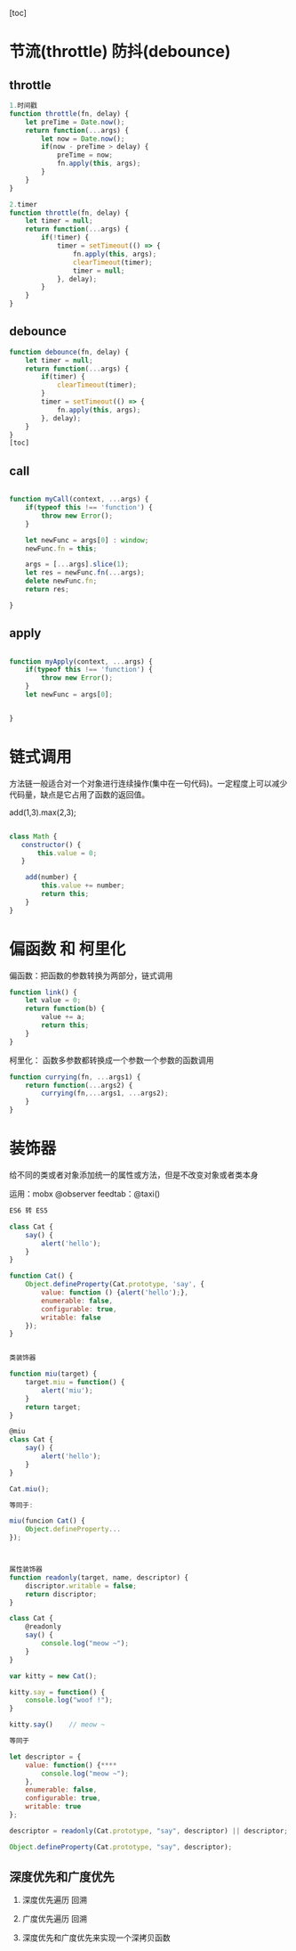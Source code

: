 [toc]
# 节流(throttle) 防抖(debounce)
## throttle
```js
1.时间戳
function throttle(fn, delay) {
    let preTime = Date.now();
    return function(...args) {
        let now = Date.now();
        if(now - preTime > delay) {
            preTime = now;
            fn.apply(this, args);
        }
    }
}

2.timer
function throttle(fn, delay) {
    let timer = null;
    return function(...args) {
        if(!timer) {
            timer = setTimeout(() => {
                fn.apply(this, args);
                clearTimeout(timer);
                timer = null;
            }, delay);
        }
    }
}


```
## debounce
``` js
function debounce(fn, delay) {
    let timer = null;
    return function(...args) {
        if(timer) {
            clearTimeout(timer);
        }
        timer = setTimeout(() => {
            fn.apply(this, args);
        }, delay);
    }
}
[toc]
```

## call


```javascript

function myCall(context, ...args) {
    if(typeof this !== 'function') {
        throw new Error();
    }

    let newFunc = args[0] : window;
    newFunc.fn = this;

    args = [...args].slice(1);
    let res = newFunc.fn(...args);
    delete newFunc.fn;
    return res;

}

```


## apply

```javascript

function myApply(context, ...args) {
    if(typeof this !== 'function') {
        throw new Error();
    }
    let newFunc = args[0];


}


```


# 链式调用
方法链一般适合对一个对象进行连续操作(集中在一句代码)。一定程度上可以减少代码量，缺点是它占用了函数的返回值。

add(1,3).max(2,3);

```js

class Math {
   constructor() {
       this.value = 0;
   }

    add(number) {
        this.value += number;
        return this;
    }
}

```


# 偏函数 和 柯里化

偏函数：把函数的参数转换为两部分，链式调用

```js
function link() {
    let value = 0;
    return function(b) {
        value += a;
        return this;
    }
}

```


柯里化： 函数多参数都转换成一个参数一个参数的函数调用

```js
function currying(fn, ...args1) {
    return function(...args2) {
        currying(fn,...args1, ...args2);
    }
}

```


# 装饰器
给不同的类或者对象添加统一的属性或方法，但是不改变对象或者类本身

运用：mobx @observer  feedtab：@taxi()

```js
ES6 转 ES5

class Cat {
    say() {
        alert('hello');
    }
}

function Cat() {
    Object.defineProperty(Cat.prototype, 'say', {
        value: function () {alert('hello');},
        enumerable: false,
        configurable: true,
        writable: false
    });
}


类装饰器

function miu(target) {
    target.miu = function() {
        alert('miu');
    }
    return target;
}

@miu
class Cat {
    say() {
        alert('hello');
    }
}

Cat.miu();

等同于:

miu(funcion Cat() {
    Object.defineProperty...
});



属性装饰器
function readonly(target, name, descriptor) {
    discriptor.writable = false;
    return discriptor;
}

class Cat {
    @readonly
    say() {
        console.log("meow ~");
    }
}

var kitty = new Cat();

kitty.say = function() {
    console.log("woof !");
}

kitty.say()    // meow ~

等同于

let descriptor = {
    value: function() {****
        console.log("meow ~");
    },
    enumerable: false,
    configurable: true,
    writable: true
};

descriptor = readonly(Cat.prototype, "say", descriptor) || descriptor;

Object.defineProperty(Cat.prototype, "say", descriptor);
```



## 深度优先和广度优先
1. 深度优先遍历
回溯
2. 广度优先遍历
回溯

3. 深度优先和广度优先来实现一个深拷贝函数

